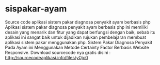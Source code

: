 # sispakar-ayam
Source code aplikasi sistem pakar diagnosa penyakit ayam berbasis php
Aplikasi sistem pakar diagnosa penyakit ayam berbasis php ini memiliki desain yang menarik dan fitur yang dapat berfungsi dengan baik, sebab itu aplikasi ini sangat baik untuk dijadikan rujukan pembelajaran membuat aplikasi sistem pakar menggunakan php. Sistem Pakar Diagnosa Penyakit Pada Ayam ini Menggunakan Metode Certainty Factor Berbasis Website Responsive.
Download sourcecode nya gratis disini : http://sourcecodeaplikasi.info/files/yOjc0

